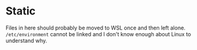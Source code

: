 # Static

Files in here should probably be moved to WSL once and then left alone.
`/etc/environment` cannot be linked and I don't know enough about Linux to understand why.
